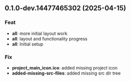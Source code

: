 ## 0.1.0-dev.14477465302 (2025-04-15)

### Feat

- **all**: more initial layout work
- **all**: layout and functionality progress
- **all**: Initial setup

### Fix

- **project_main_icon.ico**: added missing project icon
- **added-missing-src-files**: added missing src dir tree
